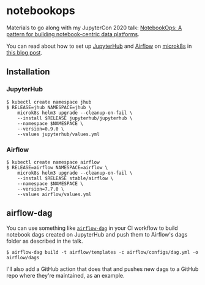 # notebookops

Materials to go along with my JupyterCon 2020 talk: [NotebookOps: A pattern for building notebook-centric data platforms](https://cfp.jupytercon.com/2020/schedule/presentation/163/notebookops-a-pattern-for-building-notebook-centric-data-platforms/).

You can read about how to set up [JupyterHub](https://github.com/jupyterhub/jupyterhub) and [Airflow](https://github.com/apache/airflow) on [microk8s](https://microk8s.io/) in [this blog post](https://vinayak.io/2020/09/10/day-24-jupyterhub-airflow-microk8s/).

## Installation

### JupyterHub

```
$ kubectl create namespace jhub
$ RELEASE=jhub NAMESPACE=jhub \
    microk8s helm3 upgrade --cleanup-on-fail \
    --install $RELEASE jupyterhub/jupyterhub \
    --namespace $NAMESPACE \
    --version=0.9.0 \
    --values jupyterhub/values.yml
```

### Airflow

```
$ kubectl create namespace airflow
$ RELEASE=airflow NAMESPACE=airflow \
    microk8s helm3 upgrade --cleanup-on-fail \
    --install $RELEASE stable/airflow \
    --namespace $NAMESPACE \
    --version=7.7.0 \
    --values airflow/values.yml
```

## airflow-dag

You can use something like [`airflow-dag`](https://github.com/vinayak-mehta/airflow-dag) in your CI workflow to build notebook dags created on JupyterHub and push them to Airflow's dags folder as described in the talk.

```
$ airflow-dag build -t airflow/templates -c airflow/configs/dag.yml -o airflow/dags
```

I'll also add a GitHub action that does that and pushes new dags to a GitHub repo where they're maintained, as an example.
